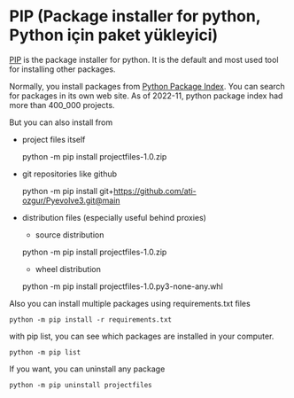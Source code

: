 # PIP (Package installer for python, Python için paket yükleyici)


[PIP](https://pip.pypa.io/en/stable/) is the package installer for python.
It is the default and most used tool for installing other packages.

Normally, you install packages from [Python Package Index](https://pypi.org/).
You can search for packages in its own web site.
As of 2022-11, python package index had more than 400_000 projects.


But you can also install from



- project files itself
	
	python -m pip install projectfiles-1.0.zip

- git repositories like github

	python -m pip install git+https://github.com/ati-ozgur/Pyevolve3.git@main

- distribution files (especially useful behind proxies)
	
	- source distribution 

	python -m pip install projectfiles-1.0.zip

	- wheel distribution 	

	python -m pip install projectfiles-1.0.py3-none-any.whl

Also you can install multiple packages using requirements.txt files

	python -m pip install -r requirements.txt


with pip list, you can see which packages are installed in your computer.

	python -m pip list

If you want, you can uninstall any package


	python -m pip uninstall projectfiles